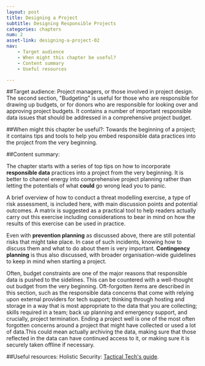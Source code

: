 ```yaml
---
layout: post
title: Designing a Project
subtitle: Designing Responsible Projects
categories: chapters
num: 2
asset-link: designing-a-project-02
nav: 
    - Target audience
    - When might this chapter be useful? 
    - Content summary
    - Useful resources

---
```


##<span id="target-audience">Target audience</span>:
Project managers, or those involved in project design. The second section, "Budgeting" is useful for those who are responsible for drawing up budgets, or for donors who are responsible for looking over and approving project budgets. It contains a number of important responsible data issues that should be addressed in a comprehensive project budget. 

##<span id="useful">When might this chapter be useful?</span>:
Towards the beginning of a project; it contains tips and tools to help you embed responsible data practices into the project from the very beginning. 

##<span id="content-summary">Content summary</span>:

The chapter starts with a series of top tips on how to incorporate **responsible data** practices into a project from the very beginning. It is better to channel energy into comprehensive project planning rather than  letting the potentials of what **could** go wrong lead you to panic. 

A brief overview of how to conduct a threat modelling exercise, a type of risk assessment, is included here, with main discussion points and potential outcomes. A matrix is suggested as a practical tool to help readers actually carry out this exercise including considerations to bear in mind on how the results of this exercise can be used in practice. 

Even with **prevention planning** as discussed above, there are still potential risks that might take place. In case of such incidents, knowing how to discuss them and what to do about them is very important. **Contingency planning** is thus also discussed, with broader organisation-wide guidelines to keep in mind when starting a project.

Often, budget constraints are one of the major reasons that responsible data is pushed to the sidelines. This can be countered with a well-thought out budget from the very beginning. Oft-forgotten items are described in this section, such as the responsible data concerns that come with relying upon external providers for tech support; thinking through hosting and storage in a way that is most appropriate to the data that you are collecting; skills required in a team; back up planning and emergency support, and crucially, project termination. Ending a project well is one of the most often forgotten concerns around a project that might have collected or used a lot of data.This could mean actually archiving the data, making sure that those reflected in the data can have continued access to it, or making sure it is securely taken offline if necessary.


##<span id="useful-resources">Useful resources</span>:
Holistic Security: [Tactical Tech's guide](https://tacticaltech.org/holistic-security).

